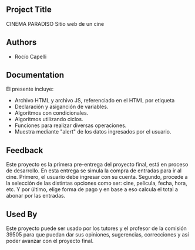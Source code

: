
## Project Title

CINEMA PARADISO
Sitio web de un cine


## Authors

- Rocío Capelli


## Documentation

El presente incluye:
* Archivo HTML y archivo JS, referenciado en el HTML por etiqueta <script src="js/main.js"></script>
* Declaración y asiganción de variables.
* Algoritmos con condicionales.
* Algoritmos utilizando ciclos.
* Funciones para realizar diversas operaciones.
* Muestra mediante "alert" de los datos ingresados por el usuario.


## Feedback

Este proyecto es la primera pre-entrega del proyecto final, está en proceso de desarrollo.
En esta entrega se simula la compra de entradas para ir al cine.
Primero, el usuario debe ingresar con su cuenta.
Segundo, procede a la selección de las distintas opciones como ser: cine, película, fecha, hora, etc.
Y por último, elige forma de pago y en base a eso calcula el total a abonar por las entradas.


## Used By

Este proyecto puede ser usado por los tutores y el profesor de la comisión 39505 para que puedan dar sus opiniones, sugerencias, correcciones y así poder avanzar con el proyecto final.

